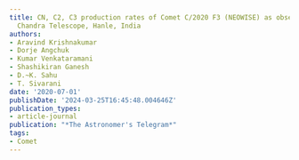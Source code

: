 ```yaml
---
title: CN, C2, C3 production rates of Comet C/2020 F3 (NEOWISE) as observed from Himalayan
  Chandra Telescope, Hanle, India
authors:
- Aravind Krishnakumar
- Dorje Angchuk
- Kumar Venkataramani
- Shashikiran Ganesh
- D.~K. Sahu
- T. Sivarani
date: '2020-07-01'
publishDate: '2024-03-25T16:45:48.004646Z'
publication_types:
- article-journal
publication: "*The Astronomer's Telegram*"
tags:
- Comet
---
```

